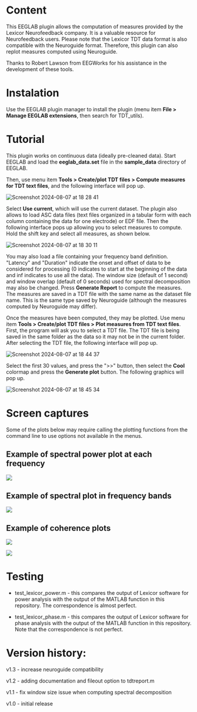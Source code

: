 # Content

This EEGLAB plugin allows the computation of measures provided by the Lexicor Neurofeedback company. It is a valuable resource for Neurofeedback users. Please note that the Lexicor TDT data format is also compatible with the Neuroguide format. Therefore, this plugin can also replot measures computed using Neuroguide.

Thanks to Robert Lawson from EEGWorks for his assistance in the development of these tools.

# Instalation

Use the EEGLAB plugin manager to install the plugin (menu item **File > Manage EEGLAB extensions**, then search for TDT_utils). 

# Tutorial

This plugin works on continuous data (ideally pre-cleaned data). Start EEGLAB and load the **eeglab_data.set** file in the **sample_data** directory of EEGLAB. 

Then, use menu item **Tools > Create/plot TDT files > Compute measures for TDT text files**, and the following interface will pop up. 

![Screenshot 2024-08-07 at 18 28 41](https://github.com/user-attachments/assets/1d31f612-5d08-4ab3-ac67-61cd30f3303c)

Select **Use current**, which will use the current dataset. The plugin also allows to load ASC data files (text files organized in a tabular form with each column containing the data for one electrode) or EDF file. Then the following interface pops up allowing you to select measures to compute. Hold the shift key and select all measures, as shown below.

![Screenshot 2024-08-07 at 18 30 11](https://github.com/user-attachments/assets/8776be02-a771-450c-809e-7891f6390e63)

You may also load a file containing your frequency band definition. "Latency" and "Duration" indicate the onset and offset of data to be considered for processing (0 indicates to start at the beginning of the data and inf indicates to use all the data). The window size (default of 1 second) and window overlap (default of 0 seconds) used for spectral decomposition may also be changed. Press **Generate Report** to compute the measures. The measures are saved in a TDT file with the same name as the dataset file name. This is the same type saved by Neuroguide (although the measures computed by Neuroguide may differ).

Once the measures have been computed, they may be plotted. Use menu item **Tools > Create/plot TDT files > Plot measures from TDT text files**. First, the program will ask you to select a TDT file. The TDT file is being saved in the same folder as the data so it may not be in the current folder. After selecting the TDT file, the following interface will pop up.

![Screenshot 2024-08-07 at 18 44 37](https://github.com/user-attachments/assets/e56732a3-7238-4c16-9814-3e7b2549d7b8)

Select the first 30 values, and press the ">>" button, then select the **Cool** colormap and press the **Generate plot** button. The following graphics will pop up.

![Screenshot 2024-08-07 at 18 45 34](https://github.com/user-attachments/assets/af77349e-defc-4c12-962b-a28bd275da0c)




# Screen captures

Some of the plots below may require calling the plotting functions from the command line to use options not available in the menus.

## Example of spectral power plot at each frequency

![](https://github.com/user-attachments/assets/6c97df46-5b5b-470e-95b4-8de1baa0beb5)

## Example of spectral plot in frequency bands

![](https://github.com/user-attachments/assets/6919415a-ec8b-42a5-bf20-23b2c26709d4)

## Example of coherence plots

![](https://github.com/user-attachments/assets/b4645b71-9c93-43ce-85d2-71768742c8e8)

![](https://github.com/user-attachments/assets/9a65e084-bee0-4c20-b6b7-45b56620e8ae)

# Testing

* test_lexicor_power.m - this compares the output of Lexicor software for power analysis with the output of the MATLAB function in this repository. The correspondence is almost perfect.

* test_lexicor_phase.m - this compares the output of Lexicor software for phase analysis with the output of the MATLAB function in this repository. Note that the correspondence is not perfect. 

# Version history:

v1.3 - increase neuroguide compatibility

v1.2 - adding documentation and fileout option to tdtreport.m

v1.1 - fix window size issue when computing spectral decomposition

v1.0 - initial release 

